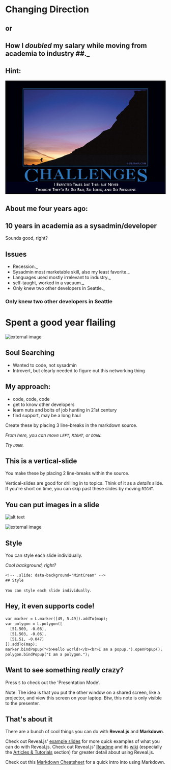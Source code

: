 # Changing Direction

## or
## How I *doubled* my salary while moving from academia to industry ##._<!-- .element: class="fragment" data-fragment-index="0" -->



## Hint:
![alt text](assets/challengesdemotivator.jpeg "Challenges")



## About me four years ago:
## 10 years in academia as a sysadmin/developer
Sounds good, right?



## Issues
* Recession._<!-- .element: class="fragment" data-fragment-index="1" -->
* Sysadmin most marketable skill, also my least favorite._<!-- .element: class="fragment" data-fragment-index="2" -->
* Languages used mostly irrelevant to industry._<!-- .element: class="fragment" data-fragment-index="3" -->
* self-taught, worked in a vacuum._<!-- .element: class="fragment" data-fragment-index="4" -->
* Only knew two other developers in Seattle._<!-- .element: class="fragment" data-fragment-index="5" -->



### Only knew two other developers in Seattle



# Spent a good year flailing
![external image](http://giphy.com/gifs/fish-flopping-flip-flop-5yLgoctamv8qXGfbp28 "flailing")



## Soul Searching
* Wanted to code, not sysadmin
* Introvert, but clearly needed to figure out this networking thing



## My approach:
* code, code, code
* get to know other developers
* learn nuts and bolts of job hunting in 21st century
* find support, may be a long haul



Create these by placing 3 line-breaks in the markdown source.

_From here, you can move `LEFT`, `RIGHT`, or `DOWN`._ <!-- .element: class="fragment" data-fragment-index="0" -->

_Try `DOWN`._ <!-- .element: class="fragment" data-fragment-index="1" -->


## This is a vertical-slide
You make these by placing 2 line-breaks within the source.

Vertical-slides are good for drilling in to topics. Think of it as a _details_ slide. If you're short on time, you can skip past these slides by moving `RIGHT`.



## You can put images in a slide

![alt text](assets/logo.png "Logo Title Text 1")

![external image](https://raw.githubusercontent.com/maptime/maptime.github.io/master/img/xmaptime-logo-web-header-rainbonly.png.pagespeed.ic.sUvy41gYSf.png "External Image Example")



<!-- .slide: data-background="MintCream" -->
## Style

You can style each slide individually.

_Cool background, right?_<!-- .element: class="fragment" data-fragment-index="1" -->
```
<!-- .slide: data-background="MintCream" -->
## Style

You can style each slide individually.
```



## Hey, it even supports code!

```
var marker = L.marker([49, 5.49]).addTo(map);
var polygon = L.polygon([
  [51.509, -0.08],
  [51.503, -0.06],
  [51.51, -0.047]
]).addTo(map);
marker.bindPopup("<b>Hello world!</b><br>I am a popup.").openPopup();
polygon.bindPopup("I am a polygon.");
```



## Want to see something _really_ crazy?

Press `S` to check out the 'Presentation Mode'.

Note:
The idea is that you put the other window on a shared screen, like a projector, and view this screen on your laptop. Btw, this note is only visible to the presenter.



## That's about it

There are a bunch of cool things you can do with **Reveal.js** and **Markdown**.

Check out Reveal.js' [example slides](http://lab.hakim.se/reveal-js/) for more quick examples of what you can do with Reveal.js.  Check out Reveal.js' [Readme](https://github.com/hakimel/reveal.js/blob/master/README.md) and its [wiki](https://github.com/hakimel/reveal.js/wiki) (especially the [Articles & Tutorials](https://github.com/hakimel/reveal.js/wiki/Articles-&-Tutorials) section) for greater detail about using Reveal.js.  

Check out this [Markdown Cheatsheet](https://github.com/adam-p/markdown-here/wiki/Markdown-Cheatsheet) for a quick intro into using Markdown.
